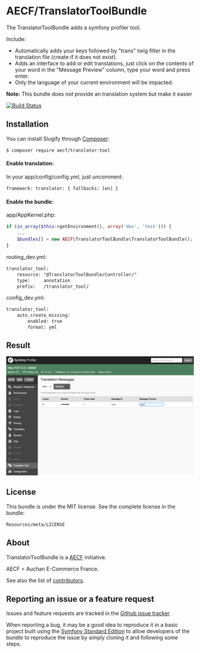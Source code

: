 AECF/TranslatorToolBundle
=============

The TranslatorToolBundle adds a symfony profiler tool.

Include:

- Automatically adds your keys followed by "trans" twig filter in the translation file (create if it does not exist).
- Adds an interface to add or edit translations, just click on the contents of your word in the "Message Preview" column, type your word and press enter.
- Only the language of your current environment will be impacted.

**Note:** This bundle does *not* provide an translation system but make it easier

[![Build Status](https://travis-ci.org/Aecf/TranslatorToolBundle.svg?branch=master)](https://travis-ci.org/Aecf/TranslatorToolBundle)

Installation
------------

You can install Slugify through [Composer](https://getcomposer.org):

```shell
$ composer require aecf/translator-tool
```

#### Enable translation:
In your app/config/config.yml, just uncomment:

    framework: translator: { fallbacks: [en] }

#### Enable the bundle:

app/AppKernel.php:

```php
if (in_array($this->getEnvironment(), array('dev', 'test'))) {
    ...
    $bundles[] = new AECF\TranslatorToolBundle\TranslatorToolBundle();
}
```

routing_dev.yml:

    translator_tool:
        resource: "@TranslatorToolBundle/Controller/"
        type:     annotation
        prefix:   /translator_tool/

config_dev.yml:

    translator_tool:
        auto_create_missing:
            enabled: true
            format: yml

Result
------

![TranslatorTool Profiler](Resources/doc/profiler.png)

License
-------

This bundle is under the MIT license. See the complete license in the bundle:

    Resources/meta/LICENSE

About
-----

TranslatorToolBundle is a [AECF](https://github.com/Aecf) initiative.

AECF = Auchan E-Commerce France.

See also the list of [contributors](https://github.com/Aecf/TranslatorToolBundle/contributors).

Reporting an issue or a feature request
---------------------------------------

Issues and feature requests are tracked in the [Github issue tracker](https://github.com/Aecf/TranslatorToolBundle/issues).

When reporting a bug, it may be a good idea to reproduce it in a basic project
built using the [Symfony Standard Edition](https://github.com/symfony/symfony-standard)
to allow developers of the bundle to reproduce the issue by simply cloning it
and following some steps.
